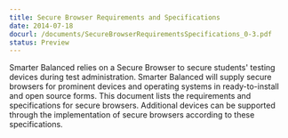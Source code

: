 ```yaml
---
title: Secure Browser Requirements and Specifications
date: 2014-07-18
docurl: /documents/SecureBrowserRequirementsSpecifications_0-3.pdf
status: Preview
---
```

Smarter Balanced relies on a Secure Browser to secure students' testing devices during test administration. Smarter Balanced will supply secure browsers for prominent devices and operating systems in ready-to-install and open source forms. This document lists the requirements and specifications for secure browsers. Additional devices can be supported through the implementation of secure browsers according to these specifications. 

